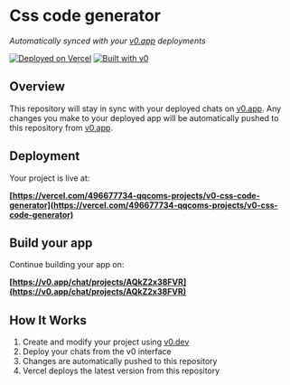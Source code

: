 # Css code generator

*Automatically synced with your [v0.app](https://v0.app) deployments*

[![Deployed on Vercel](https://img.shields.io/badge/Deployed%20on-Vercel-black?style=for-the-badge&logo=vercel)](https://vercel.com/496677734-qqcoms-projects/v0-css-code-generator)
[![Built with v0](https://img.shields.io/badge/Built%20with-v0.app-black?style=for-the-badge)](https://v0.app/chat/projects/AQkZ2x38FVR)

## Overview

This repository will stay in sync with your deployed chats on [v0.app](https://v0.app).
Any changes you make to your deployed app will be automatically pushed to this repository from [v0.app](https://v0.app).

## Deployment

Your project is live at:

**[https://vercel.com/496677734-qqcoms-projects/v0-css-code-generator](https://vercel.com/496677734-qqcoms-projects/v0-css-code-generator)**

## Build your app

Continue building your app on:

**[https://v0.app/chat/projects/AQkZ2x38FVR](https://v0.app/chat/projects/AQkZ2x38FVR)**

## How It Works

1. Create and modify your project using [v0.dev](https://v0.dev)
2. Deploy your chats from the v0 interface
3. Changes are automatically pushed to this repository
4. Vercel deploys the latest version from this repository